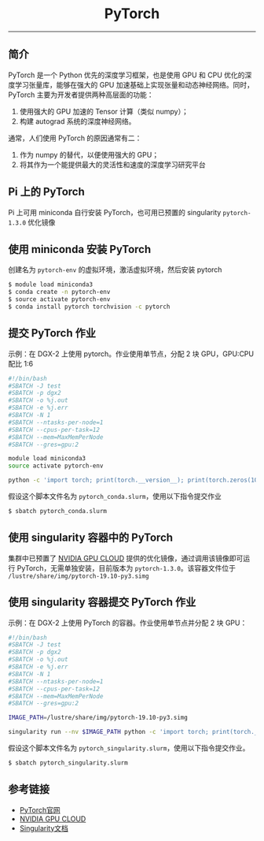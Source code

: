 # <center>PyTorch</center>

-----------

## 简介

PyTorch 是一个 Python 优先的深度学习框架，也是使用 GPU 和 CPU 优化的深度学习张量库，能够在强大的 GPU 加速基础上实现张量和动态神经网络。同时，PyTorch 主要为开发者提供两种高层面的功能：

1. 使用强大的 GPU 加速的 Tensor 计算（类似 numpy）；
2. 构建 autograd 系统的深度神经网络。

通常，人们使用 PyTorch 的原因通常有二：

1. 作为 numpy 的替代，以便使用强大的 GPU；
2. 将其作为一个能提供最大的灵活性和速度的深度学习研究平台

## Pi 上的 PyTorch

Pi 上可用 miniconda 自行安装 PyTorch，也可用已预置的 singularity `pytorch-1.3.0` 优化镜像

## 使用 miniconda 安装 PyTorch

创建名为 `pytorch-env` 的虚拟环境，激活虚拟环境，然后安装 pytorch

```bash
$ module load miniconda3
$ conda create -n pytorch-env
$ source activate pytorch-env
$ conda install pytorch torchvision -c pytorch
```

## 提交 PyTorch 作业

示例：在 DGX-2 上使用 pytorch。作业使用单节点，分配 2 块 GPU，GPU:CPU 配比 1:6

```bash
#!/bin/bash
#SBATCH -J test
#SBATCH -p dgx2
#SBATCH -o %j.out
#SBATCH -e %j.err
#SBATCH -N 1
#SBATCH --ntasks-per-node=1
#SBATCH --cpus-per-task=12
#SBATCH --mem=MaxMemPerNode
#SBATCH --gres=gpu:2

module load miniconda3
source activate pytorch-env

python -c 'import torch; print(torch.__version__); print(torch.zeros(10,10).cuda().shape)'
```

假设这个脚本文件名为 `pytorch_conda.slurm`，使用以下指令提交作业

```bash
$ sbatch pytorch_conda.slurm
```

## 使用 singularity 容器中的 PyTorch

集群中已预置了 [NVIDIA GPU CLOUD](https://ngc.nvidia.com/) 提供的优化镜像，通过调用该镜像即可运行 PyTorch，无需单独安装，目前版本为 `pytorch-1.3.0`。该容器文件位于 `/lustre/share/img/pytorch-19.10-py3.simg`


## 使用 singularity 容器提交 PyTorch 作业

示例：在 DGX-2 上使用 PyTorch 的容器。作业使用单节点并分配 2 块 GPU：

```bash
#!/bin/bash
#SBATCH -J test
#SBATCH -p dgx2
#SBATCH -o %j.out
#SBATCH -e %j.err
#SBATCH -N 1
#SBATCH --ntasks-per-node=1
#SBATCH --cpus-per-task=12
#SBATCH --mem=MaxMemPerNode
#SBATCH --gres=gpu:2

IMAGE_PATH=/lustre/share/img/pytorch-19.10-py3.simg

singularity run --nv $IMAGE_PATH python -c 'import torch; print(torch.__version__); print(torch.zeros(10,10).cuda().shape)'
```

假设这个脚本文件名为 `pytorch_singularity.slurm`，使用以下指令提交作业。

```bash
$ sbatch pytorch_singularity.slurm
```

## 参考链接

- [PyTorch官网](https://pytorch.org/)
- [NVIDIA GPU CLOUD](ngc.nvidia.com)
- [Singularity文档](https://sylabs.io/guides/3.5/user-guide/)
